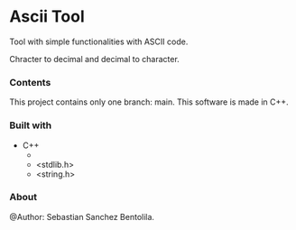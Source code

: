 # Ascii Tool
Tool with simple functionalities with ASCII code.

Chracter to decimal and decimal to character.


### Contents

This project contains only one branch: main. This software is made in C++.

### Built with

- C++
	- <iostream>
	- <stdlib.h>
	- <string.h>

### About

@Author: Sebastian Sanchez Bentolila. 
